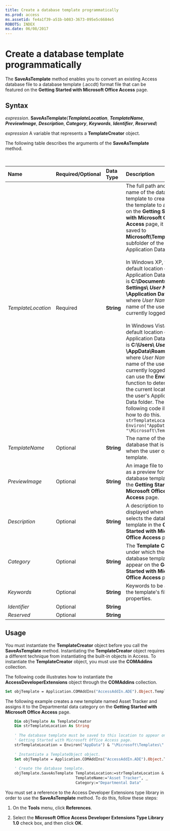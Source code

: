 ```yaml
---
title: Create a database template programmatically
ms.prod: access
ms.assetid: fe4a1f39-a51b-b083-3673-095e5c6684e5
ROBOTS: INDEX
ms.date: 06/08/2017
---
```



# Create a database template programmatically

The **SaveAsTemplate** method enables you to convert an existing Access database file to a database template (.accdt) format file that can be featured on the **Getting Started with Microsoft Office Access** page.


## Syntax

_expression_. **SaveAsTemplate**(**_TemplateLocation_**, **_TemplateName_**, **_PreviewImage_**, **_Description_**, **_Category_**, **_Keywords_**, **_Identifier_**, **_Reserved_**)

_expression_ A variable that represents a **TemplateCreator** object.

The following table describes the arguments of the **SaveAsTemplate** method.

<br/>

|**Name**|**Required/Optional**|**Data Type**|**Description**|
|:-----|:-----|:-----|:-----|
| _TemplateLocation_|Required|**String**|The full path and file name of the database template to create.For the template to appear on the **Getting Started with Microsoft Office Access** page, it must be saved to **Microsoft\Templates** subfolder of the user's Application Data folder.<br/><br/>In Windows XP, the default location of the Application Data folder is **C:\Documents and Settings\ _User Name_ \Application Data**, where _User Name_ is the name of the user who is currently logged on.<br/><br/>In Windows Vista, the default location of the Application Data folder is **C:\Users\ _User Name_ \AppData\Roaming**, where _User Name_ is the name of the user who is currently logged on. You can use the **Environ** function to determine the current location of the user's Application Data folder. The following code illustrates how to do this. `strTemplateLocation = Environ("AppData") &; "\Microsoft\Templates\"`|
| _TemplateName_|Optional|**String**|The name of the database that is created when the user opens the template.|
| _PreviewImage_|Optional|**String**|An image file to be used as a preview for the database template on the **Getting Started with Microsoft Office Access** page.|
| _Description_|Optional|**String**| A description to be displayed when the user selects the database template in the **Getting Started with Microsoft Office Access** page.|
| _Category_|Optional|**String**|The **Template Category** under which the database template will appear on the **Getting Started with Microsoft Office Access** page.|
| _Keywords_|Optional|**String**|Keywords to be added to the template's file properties.|
| _Identifier_|Optional|**String**||
| _Reserved_|Optional|**String**||

## Usage

You must instantiate the **TemplateCreator** object before you call the **SaveAsTemplate** method. Instantiating the **TemplateCreator** object requires a different technique from instantiating the built-in objects in Access. To instantiate the **TemplateCreator** object, you must use the **COMAddins** collection.

The following code illustrates how to instantiate the **AccessDeveloperExtensions** object through the **COMAddins** collection.

```vb
Set objTemplate = Application.COMAddIns("AccessAddIn.ADE").Object.TemplateObject 

```

The following example creates a new template named Asset Tracker and assigns it to the Departmental data category on the **Getting Started with Microsoft Office Access** page.

```vb
    Dim objTemplate As TemplateCreator 
    Dim strTemplateLocation As String 
     
    ' The database template must be saved to this location to appear on the 
    ' Getting Started with Microsoft Office Access page. 
    strTemplateLocation = Environ("AppData") & "\Microsoft\Templates\" 
     
    ' Instantiate a TemplateObject object. 
    Set objTemplate = Application.COMAddIns("AccessAddIn.ADE").Object.TemplateObject 
 
    ' Create the database template.     
    objTemplate.SaveAsTemplate TemplateLocation:=strTemplateLocation & "AssetTracker.accdt", _ 
                               TemplateName:="Asset Tracker", _ 
                               Category:="Departmental Data"
```

You must set a reference to the Access Developer Extensions type library in order to use the **SaveAsTemplate** method. To do this, follow these steps:

1. On the **Tools** menu, click **References**.
    
2. Select the **Microsoft Office Access Developer Extensions Type Library 1.0** check box, and then click **OK**.
    



